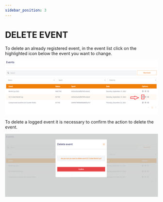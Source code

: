 ```yaml
---
sidebar_position: 3
---
```


# DELETE EVENT

To delete an already registered event, in the event list click on the highlighted icon below the event you want to change.

![1](/img/delete-lista.PNG)

To delete a logged event it is necessary to confirm the action to delete the event.

![1](/img/delete-event.PNG)